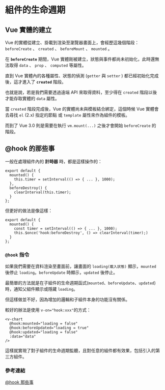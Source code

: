 # 組件的生命週期

## Vue 實體的建立

Vue 的實體從建立、掛載到渲染至瀏覽器畫面上，會經歷這幾個階段： `beforeCreate` 、 `created` 、 `beforeMount` 、 `mounted` 。

在 **`beforeCreate`** 期間，Vue 實體剛被建立，狀態與事件都尚未初始化，此時還無法取得 `data` 、 `prop` 、 `computed` 等屬性。

直到 Vue 實體內的各種屬性、狀態的偵測 (`getter` 與 `setter` ) 都已經初始化完成後，這才進入了 **`created`** 階段。

也就是說，若是我們需要透過遠端 API 來取得資料，至少得在 `created` 階段以後才能存取實體的 `data` 屬性。

當 `created` 階段完成後，Vue 的實體尚未與模板結合綁定，這個時候 Vue 實體會去尋找 `el` (2.x) 指定的節點 或 `template` 屬性來作為組件的模板。

而到了 Vue 3.0 則是需要在執行 `vm.mount(...)` 之後才會開始 `beforeCreate` 的階段。

## @hook 的那些事

一般在處理組件內的 **計時器** 時，都是這樣操作的：

```js{3,6}
export default {
  mounted() {
    this.timer = setInterval(() => { ... }, 1000);
  },
  beforeDestroy() {
    clearInterval(this.timer);
  }
};
```

但更好的做法是像這樣：

```js{4}
export default {
  mounted() {
    const timer = setInterval(() => { ... }, 1000);
    this.$once('hook:beforeDestroy', () => clearInterval(timer);)
  }
};
```

### `@hook` 指令

如果我們需要在資料渲染至畫面前，讓畫面的 `loading(載入狀態)` 顯示，`mounted` 後停止 `loading`。`beforeUpdate` 時顯示，`updated` 後停止。

最簡單的方法就是在子組件的生命週期函式(`mounted`、`beforeUpdate`、`updated`)時，通知父組件顯示或隱藏 `loading`。

但這樣做並不好，因為增加的邏輯和子組件本身的功能沒有關係。

較好的辦法是使用 `v-on="hook:xxx"`的方式：

```html{2,3,4}
<v-chart
  @hook:mounted="loading = false"
  @hook:beforeUpdated="loading = true"
  @hook:updated="loading = false"
  :data="data"
/>
```

這樣就實現了對子組件的生命週期監聽，且對任意的組件都有效果，包括引入的第三方組件。

### 參考連結

[@hook 那些事](https://juejin.im/post/5f18f3346fb9a07eb417d2d2?fbclid=IwAR2XjKTczA95c3hvh2cXmZMaKexP45aA9dY4CVUCOjHwr7C2oK-gFkzQ-SQ#heading-3)
